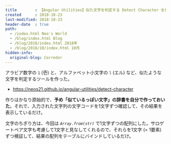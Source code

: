 ```yaml
---
title        : 【Angular Utilities】似た文字を判定する Detect Character を作った
created      : 2018-10-23
last-modified: 2018-10-23
header-date  : true
path:
  - /index.html Neo's World
  - /blog/index.html Blog
  - /blog/2018/index.html 2018年
  - /blog/2018/10/index.html 10月
hidden-info:
  original-blog: Corredor
---
```


アラビア数字の `1` (壱) と、アルファベット小文字の `l` (エル) など、似たような文字を判定するツールを作った。

- <https://neos21.github.io/angular-utilities/detect-character>

作りはかなり原始的で、**予め「似ているっぽい文字」の辞書を自分で作っておいた**。それで、入力された文字列の文字コードを1文字ずつ確認して、その結果を表示しているだけ。

文字のちぎり方は、今回は *`Array.from(str)`* で1文字ずつの配列にした。サロゲートペア文字も考慮して1文字と見なしてくれるので、それらを1文字 (= 1要素) ずつ検証して、結果の配列をテーブルにバインドしているだけ。
